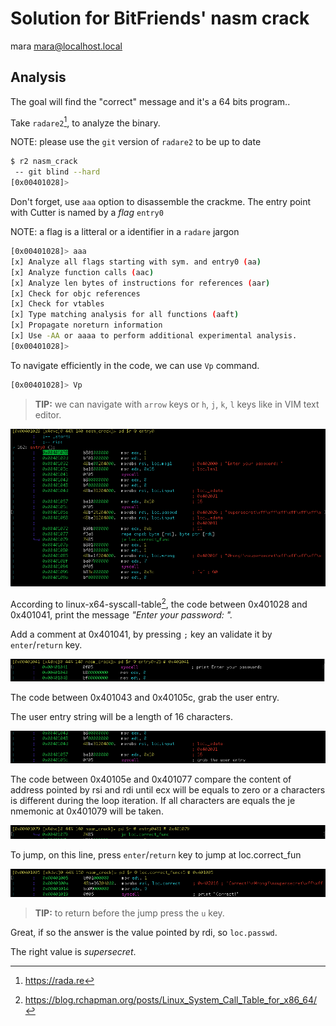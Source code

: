 # Solution for BitFriends' nasm crack
mara <mara@localhost.local>

## Analysis

The goal will find the "correct" message and it's a 64 bits program..

Take `radare2`[^1], to analyze the binary.

NOTE: please use the `git` version of `radare2` to be up to date

```bash
$ r2 nasm_crack
 -- git blind --hard
[0x00401028]>
```

Don't forget, use `aaa` option to disassemble the crackme.
The entry point with Cutter is named by a _flag_ `entry0`

NOTE: a flag is a litteral or a identifier in a `radare` jargon

```bash
[0x00401028]> aaa
[x] Analyze all flags starting with sym. and entry0 (aa)
[x] Analyze function calls (aac)
[x] Analyze len bytes of instructions for references (aar)
[x] Check for objc references
[x] Check for vtables
[x] Type matching analysis for all functions (aaft)
[x] Propagate noreturn information
[x] Use -AA or aaaa to perform additional experimental analysis.
[0x00401028]>
```

To navigate efficiently in the code, we can use `Vp` command.

```bash
[0x00401028]> Vp
```

> **TIP:**  we can navigate with `arrow` keys or `h`,
`j`, `k`, `l` keys like in VIM text editor.

![](images/01.png)

According to linux-x64-syscall-table[^2], the code between 0x401028 and
0x401041, print the message _"Enter your password: "._

Add a comment at 0x401041, by pressing `;` key an validate it by `enter`/`return` key.

![](images/02.png)

The code between 0x401043 and 0x40105c, grab the user entry.

The user entry string will be a length of 16 characters.

![](images/03.png)

The code between 0x40105e and 0x401077 compare the content of
address pointed by rsi and rdi until ecx will be equals to zero or
a characters is different during the loop iteration.
If all characters are equals the je nmemonic at 0x401079 will be
taken.

![](images/04.png)

To jump, on this line, press `enter`/`return` key to jump at loc.correct_fun

![](images/05.png)

> **TIP:** to return before the jump press the `u` key.

Great, if so the answer is the value pointed by rdi, so `loc.passwd`.

The right value is *supersecret*.




[^2]: https://blog.rchapman.org/posts/Linux_System_Call_Table_for_x86_64/

[^1]: https://rada.re
